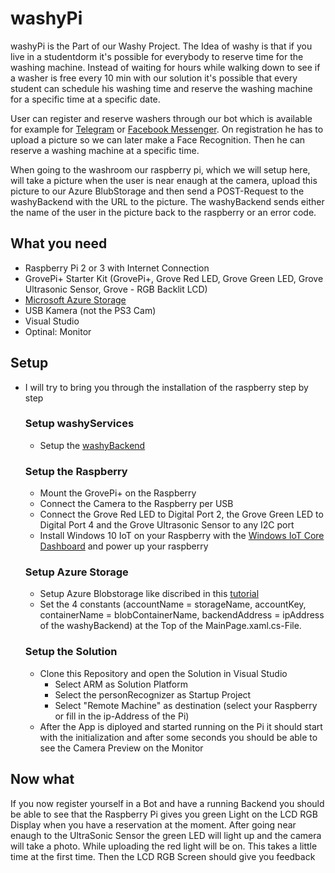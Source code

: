 # washyPi

washyPi is the Part of our Washy Project.
The Idea of washy is that if you live in a studentdorm it's possible for everybody to reserve time for the washing machine. Instead of waiting for hours while walking down to see if a washer is free every 10 min with our solution it's possible that every student can schedule his washing time and reserve the washing machine for a specific time at a specific date.

User can register and reserve washers through our bot which is available for example for [Telegram](https://web.telegram.org/#/im?p=@washy_Bot) or [Facebook Messenger](https://www.facebook.com/messages/washyBot). On registration he has to upload a picture so we can later make a Face Recognition. Then he can reserve a washing machine at a specific time.

When going to the washroom our raspberry pi, which we will setup here, will take a picture when the user is near enaugh at the camera, upload this picture to our Azure BlubStorage and then send a POST-Request to the washyBackend with the URL to the picture.
The washyBackend sends either the name of the user in the picture back to the raspberry or an error code.

## What you need
  - Raspberry Pi 2 or 3 with Internet Connection
  - GrovePi+ Starter Kit (GrovePi+, Grove Red LED, Grove Green LED, Grove Ultrasonic Sensor, Grove - RGB Backlit LCD)
  - [Microsoft Azure Storage](https://azure.microsoft.com/de-de/services/storage/)
  - USB Kamera (not the PS3 Cam)
  - Visual Studio
  - Optinal: Monitor

## Setup
- I will try to bring you through the installation of the raspberry step by step

  ### Setup washyServices
  - Setup the [washyBackend](https://www.github.com/washyTUM/washyBackend)
  
  ### Setup the Raspberry
  - Mount the GrovePi+ on the Raspberry
  - Connect the Camera to the Raspberry per USB
  - Connect the Grove Red LED to Digital Port 2, the Grove Green LED to Digital Port 4 and the Grove Ultrasonic Sensor to any I2C port
  - Install Windows 10 IoT on your Raspberry with the [Windows IoT Core Dashboard](https://developer.microsoft.com/en-us/windows/iot/downloads) and power up your raspberry
  
  ### Setup Azure Storage
  - Setup Azure Blobstorage like discribed in this [tutorial](https://azure.microsoft.com/de-de/documentation/articles/storage-dotnet-how-to-use-files/)
  - Set the 4 constants (accountName = storageName, accountKey, containerName = blobContainerName, backendAddress = ipAddress of the washyBackend) at the Top of the MainPage.xaml.cs-File.
  
  ### Setup the Solution
  - Clone this Repository and open the Solution in Visual Studio
    - Select ARM as Solution Platform
    - Select the personRecognizer as Startup Project
    - Select "Remote Machine" as destination (select your Raspberry or fill in the ip-Address of the Pi)
  - After the App is diployed and started running on the Pi it should start with the initialization and after some seconds you should be able to see the Camera Preview on the Monitor
  
## Now what
If you now register yourself in a Bot and have a running Backend you should be able to see that the Raspberry Pi gives you green Light on the LCD RGB Display when you have a reservation at the moment.
After going near enaugh to the UltraSonic Sensor the green LED will light up and the camera will take a photo. While uploading the red light will be on. This takes a little time at the first time. Then the LCD RGB Screen should give you feedback
